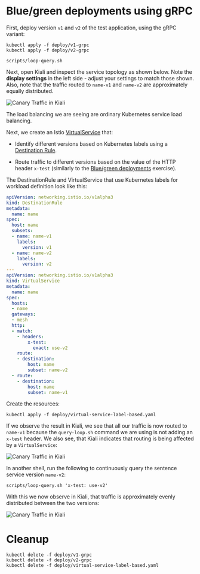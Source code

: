 [//]: # (Copyright, Michael Vittrup Larsen)
[//]: # (Origin: https://github.com/MichaelVL/istio-katas)
[//]: # (Tags: #grpc #blue-green-deployment #http-header-routing #VirtualService #kiali)

# Blue/green deployments using gRPC

First, deploy version `v1` and `v2` of the test application, using the gRPC variant:

```console
kubectl apply -f deploy/v1-grpc
kubectl apply -f deploy/v2-grpc
```

```console
scripts/loop-query.sh
```

Next, open Kiali and inspect the service topology as shown below. Note the
**display settings** in the left side - adjust your settings to match those
shown. Also, note that the traffic routed to `name-v1` and `name-v2` are
approximately equally distributed. 

![Canary Traffic in Kiali](images/kiali-grpc-blue-green-w-labels-1-anno.png)

The load balancing we are seeing are ordinary Kubernetes service load balancing.

Next, we create an Istio
[VirtualService](https://istio.io/latest/docs/reference/config/networking/virtual-service/)
that:

- Identify different versions based on Kubernetes labels using a [Destination
  Rule](https://istio.io/latest/docs/reference/config/networking/destination-rule).

- Route traffic to different versions based on the value of the HTTP header `x-test` (similarly to the [Blue/green deployments](blue-green-deployment.md) exercise).

The DestinationRule and VirtualService that use Kubernetes labels for workload
definition look like this:

```yaml
apiVersion: networking.istio.io/v1alpha3
kind: DestinationRule
metadata:
  name: name
spec:
  host: name
  subsets:
  - name: name-v1
    labels:
      version: v1
  - name: name-v2
    labels:
      version: v2
---
apiVersion: networking.istio.io/v1alpha3
kind: VirtualService
metadata:
  name: name
spec:
  hosts:
  - name
  gateways:
  - mesh
  http:
  - match:
    - headers:
        x-test:
          exact: use-v2
    route:
    - destination:
        host: name
        subset: name-v2
  - route:
    - destination:
        host: name
        subset: name-v1

```

Create the resources:

```console
kubectl apply -f deploy/virtual-service-label-based.yaml
```

If we observe the result in Kiali, we see that all our traffic is now routed to
`name-v1` because the `query-loop.sh` command we are using is not adding an
`x-test` header. We also see, that Kiali indicates that routing is being
affected by a `VirtualService`:

![Canary Traffic in Kiali](images/kiali-blue-green-w-labels-2-anno.png)

In another shell, run the following to continuously query the sentence service
version `name-v2`:

```console
scripts/loop-query.sh 'x-test: use-v2'
```

With this we now observe in Kiali, that traffic is approximately evenly
distributed between the two versions:

![Canary Traffic in Kiali](images/kiali-blue-green-w-labels-3-anno.png)

# Cleanup

```console
kubectl delete -f deploy/v1-grpc
kubectl delete -f deploy/v2-grpc
kubectl delete -f deploy/virtual-service-label-based.yaml
```
